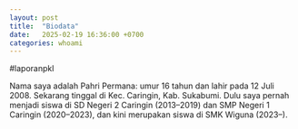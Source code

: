 ```yaml
---
layout: post
title:  "Biodata"
date:   2025-02-19 16:36:00 +0700
categories: whoami
---
```


#laporanpkl 

Nama saya adalah Pahri Permana: umur 16 tahun dan lahir pada 12 Juli 2008. Sekarang tinggal di Kec. Caringin, Kab. Sukabumi. Dulu saya pernah menjadi siswa di SD Negeri 2 Caringin (2013–2019) dan SMP Negeri 1 Caringin (2020–2023), dan kini merupakan siswa di SMK Wiguna (2023–).